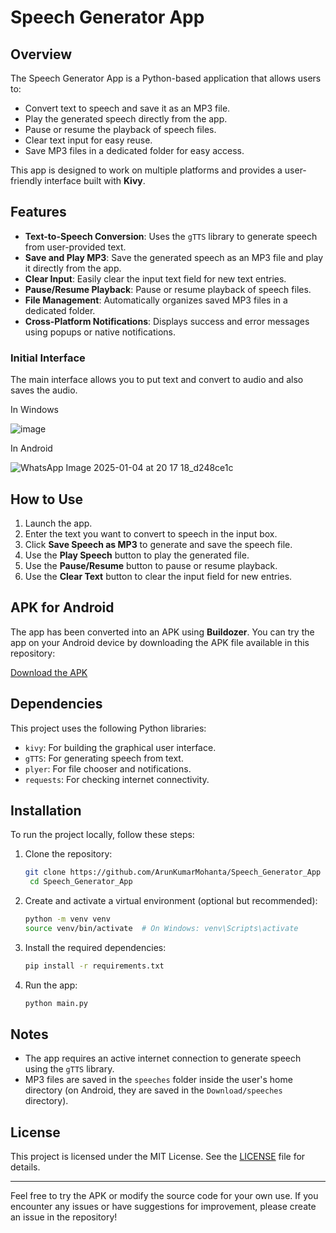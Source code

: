 # Speech Generator App

## Overview
The Speech Generator App is a Python-based application that allows users to:

- Convert text to speech and save it as an MP3 file.
- Play the generated speech directly from the app.
- Pause or resume the playback of speech files.
- Clear text input for easy reuse.
- Save MP3 files in a dedicated folder for easy access.

This app is designed to work on multiple platforms and provides a user-friendly interface built with **Kivy**.

## Features
- **Text-to-Speech Conversion**: Uses the `gTTS` library to generate speech from user-provided text.
- **Save and Play MP3**: Save the generated speech as an MP3 file and play it directly from the app.
- **Clear Input**: Easily clear the input text field for new text entries.
- **Pause/Resume Playback**: Pause or resume playback of speech files.
- **File Management**: Automatically organizes saved MP3 files in a dedicated folder.
- **Cross-Platform Notifications**: Displays success and error messages using popups or native notifications.

### Initial Interface

The main interface allows you to put text and convert to audio and also saves the audio.

In Windows

![image](https://github.com/user-attachments/assets/239017b0-0273-4bfd-9ca1-a801751fbfcd)

In Android

![WhatsApp Image 2025-01-04 at 20 17 18_d248ce1c](https://github.com/user-attachments/assets/1b15c4b2-28b1-47b3-b875-641c52838434)


## How to Use
1. Launch the app.
2. Enter the text you want to convert to speech in the input box.
3. Click **Save Speech as MP3** to generate and save the speech file.
4. Use the **Play Speech** button to play the generated file.
5. Use the **Pause/Resume** button to pause or resume playback.
6. Use the **Clear Text** button to clear the input field for new entries.

## APK for Android
The app has been converted into an APK using **Buildozer**. You can try the app on your Android device by downloading the APK file available in this repository:

[Download the APK](./SpeechGeneratorApp.apk)

## Dependencies
This project uses the following Python libraries:

- `kivy`: For building the graphical user interface.
- `gTTS`: For generating speech from text.
- `plyer`: For file chooser and notifications.
- `requests`: For checking internet connectivity.

## Installation
To run the project locally, follow these steps:

1. Clone the repository:
   ```bash
   git clone https://github.com/ArunKumarMohanta/Speech_Generator_App
    cd Speech_Generator_App
   ```

2. Create and activate a virtual environment (optional but recommended):
   ```bash
   python -m venv venv
   source venv/bin/activate  # On Windows: venv\Scripts\activate
   ```

3. Install the required dependencies:
   ```bash
   pip install -r requirements.txt
   ```

4. Run the app:
   ```bash
   python main.py
   ```

## Notes
- The app requires an active internet connection to generate speech using the `gTTS` library.
- MP3 files are saved in the `speeches` folder inside the user's home directory (on Android, they are saved in the `Download/speeches` directory).

## License
This project is licensed under the MIT License. See the [LICENSE](./LICENSE) file for details.

---
Feel free to try the APK or modify the source code for your own use. If you encounter any issues or have suggestions for improvement, please create an issue in the repository!

